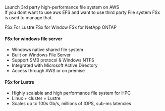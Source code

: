 
Launch 3rd party high-performance file system on AWS\
If you dont want to use aws EFS and want to use third party File system FSx is used to manage that.

FSx For Lustre
FSx for Window
FSx for NetApp ONTAP


#### FSx for windows file server

- Windows native shared file system
- Built on Windows File Server
- Support SMB protocol & Windows NTFS
- Integrated with Microsoft Active Directory
- Access through AWS or on premise


#### FSx for Lustre

- Highly scalable and high performance file system for HPC
- Linux + cluster = Lustre
- Scales up to 100s Gb/s, millions of IOPS, sub-ms latencies